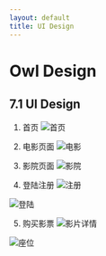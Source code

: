 ```yaml
---
layout: default
title: UI Design
---
```


# Owl Design

## 7.1 UI Design

1. 首页
![首页](/assets/首页.png)

2. 电影页面
![电影](/assets/电影.png)

3. 影院页面
![影院](/assets/影院.png)

4. 登陆注册
  ![注册](/assets/注册.png)

  ![登陆](/assets/登陆.png)

5. 购买影票
  ![影片详情](/assets/影片详情.png)

  ![座位](/assets/座位.png)